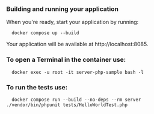 ### Building and running your application

When you're ready, start your application by running:

```shell
  docker compose up --build
```

Your application will be available at http://localhost:8085.

### To open a Terminal in the container use:

```shell
  docker exec -u root -it server-php-sample bash -l
```

### To run the tests use:

```shell
  docker compose run --build --no-deps --rm server ./vendor/bin/phpunit tests/HelloWorldTest.php
```
